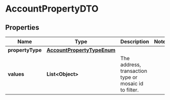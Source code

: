 

# AccountPropertyDTO

## Properties

Name | Type | Description | Notes
------------ | ------------- | ------------- | -------------
**propertyType** | [**AccountPropertyTypeEnum**](AccountPropertyTypeEnum.md) |  | 
**values** | **List&lt;Object&gt;** | The address, transaction type or mosaic id to filter. | 



